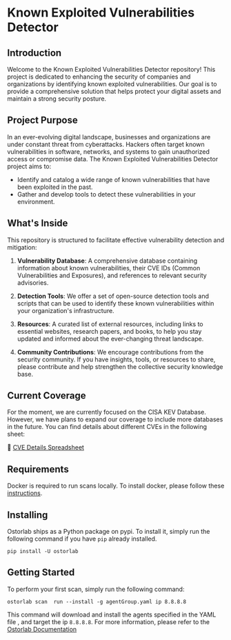 # Known Exploited Vulnerabilities Detector

## Introduction

Welcome to the Known Exploited Vulnerabilities Detector repository! This project is dedicated to enhancing the security of companies and organizations by identifying  known exploited vulnerabilities. Our goal is to provide a comprehensive solution that helps protect your digital assets and maintain a strong security posture.

## Project Purpose

In an ever-evolving digital landscape, businesses and organizations are under constant threat from cyberattacks. Hackers often target known vulnerabilities in software, networks, and systems to gain unauthorized access or compromise data. The Known Exploited Vulnerabilities Detector project aims to:

- Identify and catalog a wide range of known vulnerabilities that have been exploited in the past.
- Gather and develop tools to detect these vulnerabilities in your environment.

## What's Inside

This repository is structured to facilitate effective vulnerability detection and mitigation:

1. **Vulnerability Database**: A comprehensive database containing information about known vulnerabilities, their CVE IDs (Common Vulnerabilities and Exposures), and references to relevant security advisories.

2. **Detection Tools**: We offer a set of open-source detection tools and scripts that can be used to identify these known vulnerabilities within your organization's infrastructure.

3. **Resources**: A curated list of external resources, including links to essential websites, research papers, and books, to help you stay updated and informed about the ever-changing threat landscape.

4. **Community Contributions**: We encourage contributions from the security community. If you have insights, tools, or resources to share, please contribute and help strengthen the collective security knowledge base.

## Current Coverage

For the moment, we are currently focused on the CISA KEV Database. However, we have plans to expand our coverage to include more databases in the future. You can find details about different CVEs in the following sheet:
 
🔗 [CVE Details Spreadsheet](https://docs.google.com/spreadsheets/d/1z-d5oWDjvFP66otAtndPW-GRfS05-ElA0p5AwfcGjrQ/edit?usp=sharing)


## Requirements

Docker is required to run scans locally. To install docker, please follow these
[instructions](https://docs.docker.com/get-docker/).

## Installing

Ostorlab ships as a Python package on pypi. To install it, simply run the following command if you have `pip` already
installed.

```shell
pip install -U ostorlab
```
## Getting Started

To perform your first scan, simply run the following command:

```shell
ostorlab scan  run --install -g agentGroup.yaml ip 8.8.8.8
```
This command will download and install the agents specified in the YAML file , and target the ip `8.8.8.8`.
For more information, please refer to the [Ostorlab Documentation](https://github.com/Ostorlab/ostorlab/blob/main/README.md)

